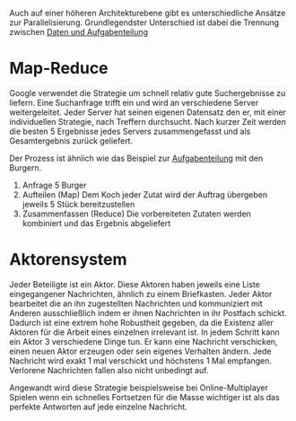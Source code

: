 Auch auf einer höheren Architekturebene gibt es unterschiedliche Ansätze zur Parallelisierung. Grundlegendster Unterschied ist dabei die Trennung zwischen [Daten und Aufgabenteilung](Paraprog-Basics.md#Arten%20der%20Aufgabenteilung)
# Map-Reduce
Google verwendet die Strategie um schnell relativ gute Suchergebnisse zu liefern.
Eine Suchanfrage trifft ein und wird an verschiedene Server weitergeleitet. Jeder Server hat seinen eigenen Datensatz den er, mit einer individuellen Strategie, nach Treffern durchsucht. Nach kurzer Zeit werden die besten 5 Ergebnisse jedes Servers zusammengefasst und als Gesamtergebnis zurück geliefert.

Der Prozess ist ähnlich wie das Beispiel zur [Aufgabenteilung](Paraprog-Basics.md#Aufgabenparallelismus) mit den Burgern.

1. Anfrage
   5 Burger
2. Aufteilen (Map)
   Dem Koch jeder Zutat wird der Auftrag übergeben jeweils 5 Stück bereitzustellen
3. Zusammenfassen (Reduce)
   Die vorbereiteten Zutaten werden kombiniert und das Ergebnis abgeliefert

# Aktorensystem
Jeder Beteiligte ist ein Aktor. Diese Aktoren haben jeweils eine Liste eingegangener Nachrichten, ähnlich zu einem Briefkasten. Jeder Aktor bearbeitet die an ihn zugestellten Nachrichten und kommuniziert mit Anderen ausschließlich indem er ihnen Nachrichten in ihr Postfach schickt.
Dadurch ist eine extrem hohe Robustheit gegeben, da die Existenz aller Aktoren für die Arbeit eines einzelnen irrelevant ist. 
In jedem Schritt kann ein Aktor 3 verschiedene Dinge tun. Er kann eine Nachricht verschicken, einen neuen Aktor erzeugen oder sein eigenes Verhalten ändern.
Jede Nachricht wird exakt 1 mal verschickt und höchstens 1 Mal empfangen. Verlorene Nachrichten fallen also nicht unbedingt auf.

Angewandt wird diese Strategie beispielsweise bei Online-Multiplayer Spielen wenn ein schnelles Fortsetzen für die Masse wichtiger ist als das perfekte Antworten auf jede einzelne Nachricht.